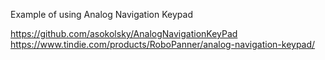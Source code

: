
Example of using Analog Navigation Keypad

https://github.com/asokolsky/AnalogNavigationKeyPad
https://www.tindie.com/products/RoboPanner/analog-navigation-keypad/

